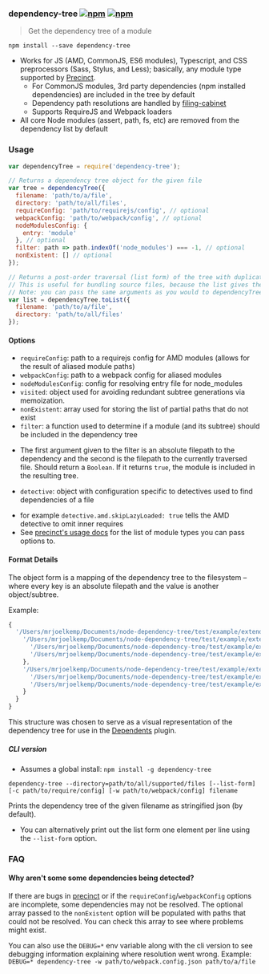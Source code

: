 ### dependency-tree [![npm](http://img.shields.io/npm/v/dependency-tree.svg)](https://npmjs.org/package/dependency-tree) [![npm](http://img.shields.io/npm/dm/dependency-tree.svg)](https://npmjs.org/package/dependency-tree)

> Get the dependency tree of a module

`npm install --save dependency-tree`

* Works for JS (AMD, CommonJS, ES6 modules), Typescript, and CSS preprocessors (Sass, Stylus, and Less); basically, any module type supported by [Precinct](https://github.com/mrjoelkemp/node-precinct).
  - For CommonJS modules, 3rd party dependencies (npm installed dependencies) are included in the tree by default
  - Dependency path resolutions are handled by [filing-cabinet](https://github.com/mrjoelkemp/node-filing-cabinet)
  - Supports RequireJS and Webpack loaders
* All core Node modules (assert, path, fs, etc) are removed from the dependency list by default

### Usage

```js
var dependencyTree = require('dependency-tree');

// Returns a dependency tree object for the given file
var tree = dependencyTree({
  filename: 'path/to/a/file',
  directory: 'path/to/all/files',
  requireConfig: 'path/to/requirejs/config', // optional
  webpackConfig: 'path/to/webpack/config', // optional
  nodeModulesConfig: {
    entry: 'module'
  }, // optional
  filter: path => path.indexOf('node_modules') === -1, // optional
  nonExistent: [] // optional
});

// Returns a post-order traversal (list form) of the tree with duplicate sub-trees pruned.
// This is useful for bundling source files, because the list gives the concatenation order.
// Note: you can pass the same arguments as you would to dependencyTree()
var list = dependencyTree.toList({
  filename: 'path/to/a/file',
  directory: 'path/to/all/files'
});
```

#### Options

* `requireConfig`: path to a requirejs config for AMD modules (allows for the result of aliased module paths)
* `webpackConfig`: path to a webpack config for aliased modules
* `nodeModulesConfig`: config for resolving entry file for node_modules
* `visited`: object used for avoiding redundant subtree generations via memoization.
* `nonExistent`: array used for storing the list of partial paths that do not exist
* `filter`: a function used to determine if a module (and its subtree) should be included in the dependency tree
 - The first argument given to the filter is an absolute filepath to the dependency and the second is the filepath to the currently traversed file. Should return a `Boolean`. If it returns `true`, the module is included in the resulting tree.
* `detective`: object with configuration specific to detectives used to find dependencies of a file
 - for example `detective.amd.skipLazyLoaded: true` tells the AMD detective to omit inner requires
 - See [precinct's usage docs](https://github.com/dependents/node-precinct#usage) for the list of module types you can pass options to.

#### Format Details

The object form is a mapping of the dependency tree to the filesystem –
where every key is an absolute filepath and the value is another object/subtree.

Example:

```js
{
  '/Users/mrjoelkemp/Documents/node-dependency-tree/test/example/extended/a.js': {
    '/Users/mrjoelkemp/Documents/node-dependency-tree/test/example/extended/b.js': {
      '/Users/mrjoelkemp/Documents/node-dependency-tree/test/example/extended/d.js': {},
      '/Users/mrjoelkemp/Documents/node-dependency-tree/test/example/extended/e.js': {}
    },
    '/Users/mrjoelkemp/Documents/node-dependency-tree/test/example/extended/c.js': {
      '/Users/mrjoelkemp/Documents/node-dependency-tree/test/example/extended/f.js': {},
      '/Users/mrjoelkemp/Documents/node-dependency-tree/test/example/extended/g.js': {}
    }
  }
}
```

This structure was chosen to serve as a visual representation of the dependency tree
for use in the [Dependents](https://github.com/mrjoelkemp/sublime-dependents) plugin.

##### CLI version

* Assumes a global install: `npm install -g dependency-tree`

```
dependency-tree --directory=path/to/all/supported/files [--list-form] [-c path/to/require/config] [-w path/to/webpack/config] filename
```

Prints the dependency tree of the given filename as stringified json (by default).

* You can alternatively print out the list form one element per line using the `--list-form` option.

### FAQ

#### Why aren't some some dependencies being detected?

If there are bugs in [precinct](https://github.com/dependents/node-precinct) or if the `requireConfig`/`webpackConfig` options are incomplete,
some dependencies may not be resolved. The optional array passed to the `nonExistent` option will be populated with paths
that could not be resolved. You can check this array to see where problems might exist.

You can also use the `DEBUG=*` env variable along with the cli version to see debugging information explaining where resolution went wrong.
Example: `DEBUG=* dependency-tree -w path/to/webpack.config.json path/to/a/file`
